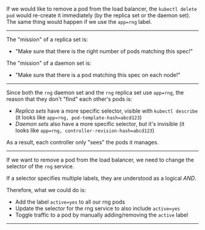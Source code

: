 If we would like to remove a pod from the load balancer, the `kubectl delete pod` would re-create it immediately (by the replica set or the daemon set). The same thing would happen if we use the `app=rng` label.

---

The "mission" of a replica set is:
- "Make sure that there is the right number of pods matching this spec!"

The "mission" of a daemon set is:
- "Make sure that there is a pod matching this spec on each node!"

---

Since both the `rng` daemon set and the `rng` replica set use `app=rng`, the reason that they don't "find" each other's pods is:

- *Replica sets* have a more specific selector, visible with `kubectl describe` (it looks like `app=rng, pod-template-hash=abcd123`)
- *Daemon sets* also have a more specific selector, but it's invisible (it looks like `app=rng, controller-revision-hash=abcd123`)

As a result, each controller only "sees" the pods it manages.

---

If we want to remove a pod from the load balancer, we need to change the selector of the `rng` service.

If a selector specifies multiple labels, they are understood as a logical *AND*.

Therefore, what we could do is:

- Add the label `active=yes` to all our rng pods
- Update the selector for the rng service to also include `active=yes`
- Toggle traffic to a pod by manually adding/removing the `active` label

---


